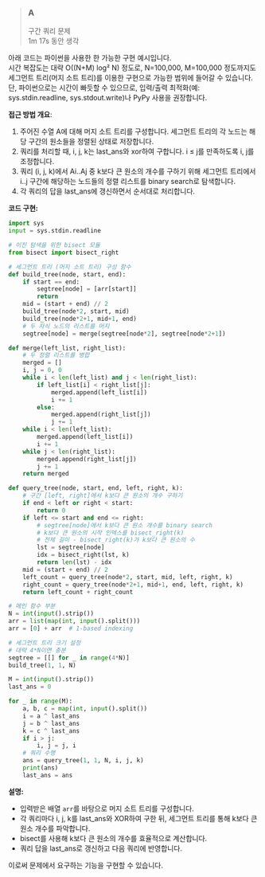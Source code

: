 > ### A
> 구간 쿼리 문제  
> 1m 17s 동안 생각

아래 코드는 파이썬을 사용한 한 가능한 구현 예시입니다.  
시간 복잡도는 대략 O((N+M) log² N) 정도로, N=100,000, M=100,000 정도까지도 세그먼트 트리(머지 소트 트리)를 이용한 구현으로 가능한 범위에 들어갈 수 있습니다.  
단, 파이썬으로는 시간이 빠듯할 수 있으므로, 입력/출력 최적화(예: sys.stdin.readline, sys.stdout.write)나 PyPy 사용을 권장합니다.

**접근 방법 개요**:  
1. 주어진 수열 A에 대해 머지 소트 트리를 구성합니다. 세그먼트 트리의 각 노드는 해당 구간의 원소들을 정렬된 상태로 저장합니다.
2. 쿼리를 처리할 때, i, j, k는 last_ans와 xor하여 구합니다. i ≤ j를 만족하도록 i, j를 조정합니다.
3. 쿼리 (i, j, k)에서 Ai..Aj 중 k보다 큰 원소의 개수를 구하기 위해 세그먼트 트리에서 i..j 구간에 해당하는 노드들의 정렬 리스트를 binary search로 탐색합니다.
4. 각 쿼리의 답을 last_ans에 갱신하면서 순서대로 처리합니다.

**코드 구현:**
```python
import sys
input = sys.stdin.readline

# 이진 탐색을 위한 bisect 모듈
from bisect import bisect_right

# 세그먼트 트리 (머지 소트 트리) 구성 함수
def build_tree(node, start, end):
    if start == end:
        segtree[node] = [arr[start]]
        return
    mid = (start + end) // 2
    build_tree(node*2, start, mid)
    build_tree(node*2+1, mid+1, end)
    # 두 자식 노드의 리스트를 머지
    segtree[node] = merge(segtree[node*2], segtree[node*2+1])

def merge(left_list, right_list):
    # 두 정렬 리스트를 병합
    merged = []
    i, j = 0, 0
    while i < len(left_list) and j < len(right_list):
        if left_list[i] < right_list[j]:
            merged.append(left_list[i])
            i += 1
        else:
            merged.append(right_list[j])
            j += 1
    while i < len(left_list):
        merged.append(left_list[i])
        i += 1
    while j < len(right_list):
        merged.append(right_list[j])
        j += 1
    return merged

def query_tree(node, start, end, left, right, k):
    # 구간 [left, right]에서 k보다 큰 원소의 개수 구하기
    if end < left or right < start:
        return 0
    if left <= start and end <= right:
        # segtree[node]에서 k보다 큰 원소 개수를 binary search
        # k보다 큰 원소의 시작 인덱스를 bisect_right(k)
        # 전체 길이 - bisect_right(k)가 k보다 큰 원소의 수
        lst = segtree[node]
        idx = bisect_right(lst, k)
        return len(lst) - idx
    mid = (start + end) // 2
    left_count = query_tree(node*2, start, mid, left, right, k)
    right_count = query_tree(node*2+1, mid+1, end, left, right, k)
    return left_count + right_count

# 메인 함수 부분
N = int(input().strip())
arr = list(map(int, input().split()))
arr = [0] + arr  # 1-based indexing

# 세그먼트 트리 크기 설정
# 대략 4*N이면 충분
segtree = [[] for _ in range(4*N)]
build_tree(1, 1, N)

M = int(input().strip())
last_ans = 0

for _ in range(M):
    a, b, c = map(int, input().split())
    i = a ^ last_ans
    j = b ^ last_ans
    k = c ^ last_ans
    if i > j:
        i, j = j, i
    # 쿼리 수행
    ans = query_tree(1, 1, N, i, j, k)
    print(ans)
    last_ans = ans
```

**설명:**  
- 입력받은 배열 `arr`를 바탕으로 머지 소트 트리를 구성합니다.
- 각 쿼리마다 i, j, k를 last_ans와 XOR하여 구한 뒤, 세그먼트 트리를 통해 k보다 큰 원소 개수를 파악합니다.
- bisect를 사용해 k보다 큰 원소의 개수를 효율적으로 계산합니다.
- 쿼리 답을 last_ans로 갱신하고 다음 쿼리에 반영합니다.

이로써 문제에서 요구하는 기능을 구현할 수 있습니다.